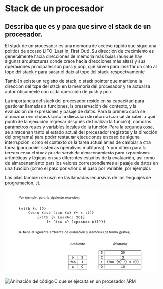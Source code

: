 # Stack de un procesador

Describa que es y para que sirve el stack de un procesador.
---

El stack de un procesador es una memoria de acceso rápido que sigue una política de acceso LIFO (Last In, First Out). Su dirección de crecimiento es generalmente hacia direcciones de memoria más bajas (aunque hay algunas arquitecturas donde crece hacia direcciones más altas) y sus operaciones principales son push y pop, que sirven para insertar un dato al tope del stack y para sacar el dato al tope del stack, respectivamente.

También existe un registro de stack, o stack pointer que mantiene la dirección del tope del stack en la memoria del procesador y se actualiza automáticamente con cada operación de push y pop.

La importancia del stack del procesador reside en su capacidad para gestionar llamadas a funciones, la preservación del contexto, y la evaluación de expresiones y pasaje de datos. Para la primera cosa se almacenan en el stack tanto la dirección de retorno (con tal de saber a qué punto de la ejecución regresar después de finalizar la función), como los parámetros reales y variables locales de la función. Para la segunda cosa, se almacenan tanto el estado actual del procesador (registros y la dirección del programa) para poder restaurar ejecuciones en caso de alguna interrupción, como el contexto de la tarea actual antes de cambiar a otra tarea (para poder sistemas operativos multitarea). Y por último para la tercera cosa el stack puede servir de almacenamiento para expresiones aritméticas y lógicas en sus diferentes estadíos de la evaluación, así como de almacenamiento para los valores correspondientes al pasaje de datos en una función (como el paso por valor o el paso por variable, por ejemplo).

Las pilas tambien se usan en las llamadas recursivas de los lenguajes de programacion, ej. 

![Pilas en lenguajes de programación](./Pila-en-lenguajes.png)

![Animación del código C que se ejecuta en un procesador ARM](https://lloydrochester.com/assets/svg/frame.svg)
